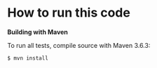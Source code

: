 
# How to run this code

__Building with Maven__

To run all tests, compile source with Maven 3.6.3:

    $ mvn install
